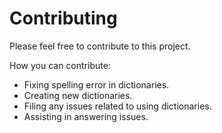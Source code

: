 # Contributing

Please feel free to contribute to this project.

How you can contribute:
- Fixing spelling error in dictionaries.
- Creating new dictionaries.
- Filing any issues related to using dictionaries.
- Assisting in answering issues.

